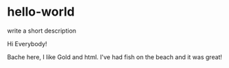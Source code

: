 # hello-world
write a short description

Hi Everybody!

Bache here, I like Gold and html.
I've had fish on the beach and it was great!
